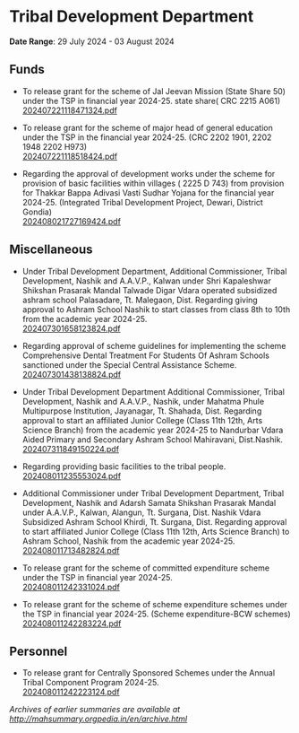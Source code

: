 # Tribal Development Department

**Date Range**: 29 July 2024 - 03 August 2024


## Funds
- To release grant for the scheme of  Jal Jeevan Mission (State Share 50) under the TSP in financial year 2024-25.  state share( CRC 2215 A061)\
  [202407221118471324.pdf](https://gr.maharashtra.gov.in/Site/Upload/Government%20Resolutions/English/202407221118471324.pdf)

- To release grant for the scheme of major head of general education under the TSP in the financial year 2024-25. (CRC 2202 1901, 2202 1948  2202 H973)\
  [202407221118518424.pdf](https://gr.maharashtra.gov.in/Site/Upload/Government%20Resolutions/English/202407221118518424.pdf)

- Regarding the approval of development works under the scheme for provision of basic facilities within villages ( 2225 D 743) from provision for Thakkar Bappa Adivasi Vasti Sudhar Yojana for the financial year 2024-25. (Integrated Tribal Development Project, Dewari, District Gondia)\
  [202408021727169424.pdf](https://gr.maharashtra.gov.in/Site/Upload/Government%20Resolutions/English/202408021727169424.pdf)

## Miscellaneous
- Under Tribal Development Department, Additional Commissioner, Tribal Development, Nashik and A.A.V.P., Kalwan under Shri Kapaleshwar Shikshan Prasarak Mandal Talwade Digar Vdara operated subsidized ashram school Palasadare, Tt. Malegaon, Dist. Regarding giving approval to Ashram School Nashik to start classes from class 8th to 10th from the academic year 2024-25.\
  [202407301658123824.pdf](https://gr.maharashtra.gov.in/Site/Upload/Government%20Resolutions/English/202407301658123824.pdf)

- Regarding approval of scheme guidelines for implementing the scheme Comprehensive Dental Treatment For Students Of Ashram Schools sanctioned under the Special Central Assistance Scheme.\
  [202407301438138824.pdf](https://gr.maharashtra.gov.in/Site/Upload/Government%20Resolutions/English/202407301438138824.pdf)

- Under Tribal Development Department Additional Commissioner, Tribal Development, Nashik and A.A.V.P., Nashik, under Mahatma Phule Multipurpose Institution, Jayanagar, Tt. Shahada, Dist. Regarding approval to start an affiliated Junior College (Class 11th  12th, Arts  Science Branch) from the academic year 2024-25 to Nandurbar Vdara Aided Primary and Secondary Ashram School Mahiravani, Dist.Nashik.\
  [202407311849150224.pdf](https://gr.maharashtra.gov.in/Site/Upload/Government%20Resolutions/English/202407311849150224.pdf)

- Regarding providing basic facilities to the tribal people.\
  [202408011235553024.pdf](https://gr.maharashtra.gov.in/Site/Upload/Government%20Resolutions/English/202408011235553024.pdf)

- Additional Commissioner under Tribal Development Department, Tribal Development, Nashik and Adarsh Samata Shikshan Prasarak Mandal under A.A.V.P., Kalwan, Alangun, Tt. Surgana, Dist. Nashik Vdara Subsidized Ashram School Khirdi, Tt. Surgana, Dist. Regarding approval to start affiliated Junior College (Class 11th  12th, Arts  Science Branch) to Ashram School, Nashik from the academic year 2024-25.\
  [202408011713482824.pdf](https://gr.maharashtra.gov.in/Site/Upload/Government%20Resolutions/English/202408011713482824.pdf)

- To release grant for the scheme of committed expenditure scheme under the TSP in financial year 2024-25.\
  [202408011242331024.pdf](https://gr.maharashtra.gov.in/Site/Upload/Government%20Resolutions/English/202408011242331024.pdf)

- To release grant for the scheme of scheme expenditure schemes under the TSP in financial year 2024-25. (Scheme expenditure-BCW schemes)\
  [202408011242283224.pdf](https://gr.maharashtra.gov.in/Site/Upload/Government%20Resolutions/English/202408011242283224.pdf)

## Personnel
- To release grant for  Centrally Sponsored Schemes under the Annual Tribal Component Program 2024-25.\
  [202408011242223124.pdf](https://gr.maharashtra.gov.in/Site/Upload/Government%20Resolutions/English/202408011242223124.pdf)


*Archives of earlier summaries are available at http://mahsummary.orgpedia.in/en/archive.html*